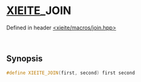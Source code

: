 # [XIEITE](../../macros.md)\_JOIN
Defined in header [<xieite/macros/join.hpp>](../../include/xieite/macros/join.hpp)

&nbsp;

## Synopsis
```cpp
#define XIEITE_JOIN(first, second) first second
```
